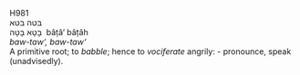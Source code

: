 <body>
  <p>H981<br>  בּטה    בּטא  <br> בָּטָא  בָּטָה  ‎  bâṭâ‘  bâṭâh  <br><i>baw-taw‘,</i> <i>baw-taw‘ </i><br>A primitive root; to <i>babble</i>; hence to <i>vociferate</i> angrily: - pronounce, speak (unadvisedly).<br></p>
 </body>